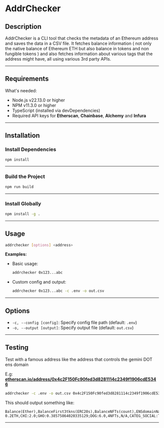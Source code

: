 # AddrChecker

## Description

AddrChecker is a CLI tool that checks the metadata of an Ethereum address and saves the data in a CSV file. It fetches balance information ( not only the native balance of Ethereum ETH but also balance in tokens and non fungible tokens ) and also fetches information about various tags that the address might have, all using various 3rd party APIs.

---

## Requirements

What's needed:

- Node.js v22.13.0 or higher
- NPM v11.3.0 or higher
- TypeScript (installed via devDependencies)
- Required API keys for **Etherscan**, **Chainbase**, **Alchemy** and **Infura**

---

## Installation

### Install Dependencies

```bash
npm install
```

---

### Build the Project

```bash
npm run build
```

---

### Install Globally

```bash
npm install -g .
```

---

## Usage

```bash
addrchecker [options] <address>
```

**Examples:**

- Basic usage:
  ```bash
  addrchecker 0x123...abc
  ```
- Custom config and output:
  ```bash
  addrchecker 0x123...abc -c .env -o out.csv
  ```

---

## Options

- `-c, --config [config]`: Specify config file path (default: `.env`)
- `-o, --output [output]`: Specify output file (default: `out.csv`)

---

## Testing

Test with a famous address like the address that controls the gemini DOT ens domain

E.g: **[etherscan.io/address/0x4c2F150Fc90fed3d8281114c2349f1906cdE5346](https://etherscan.io/address/0x4c2F150Fc90fed3d8281114c2349f1906cdE5346)**

```sh
addrchecker -c .env -o out.csv 0x4c2F150Fc90fed3d8281114c2349f1906cdE5346
```

This should output something like:

```csv
Balance(Ether),BalanceFirst3tkns(ERC20s),BalanceNFTs(count),ENSdomainName(.ens),MetaDataTags(list),IsExternallyOwnOrContract(bool)
0.2ETH,CHI:2.0;GHO:0.38575864020335129;DOG:6.0,4NFTs,N/A,CATEG_SOCIAL:TAGS_multicall3.eth,false
```

---
